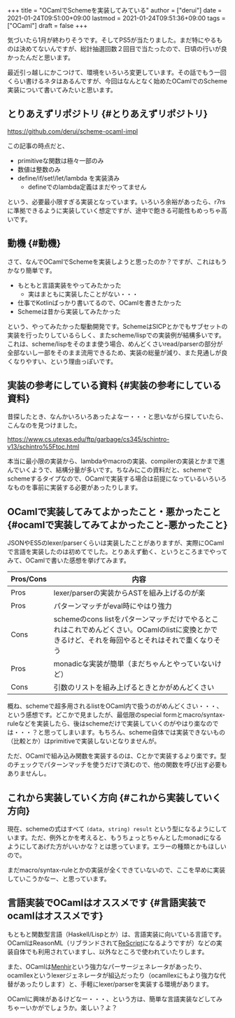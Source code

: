 +++
title = "OCamlでSchemeを実装してみている"
author = ["derui"]
date = 2021-01-24T09:51:00+09:00
lastmod = 2021-01-24T09:51:36+09:00
tags = ["OCaml"]
draft = false
+++

気づいたら1月が終わりそうです。そしてPS5が当たりました。まだ特にやるものは決めてないんですが、総計抽選回数２回目で当たったので、日頃の行いが良かったんだと思います。

最近引っ越しにかこつけて、環境をいろいろ変更しています。その話でもう一回くらい書けるネタはあるんですが、今回はなんとなく始めたOCamlでのScheme実装について書いてみたいと思います。

<!--more-->


## とりあえずリポジトリ {#とりあえずリポジトリ}

<https://github.com/derui/scheme-ocaml-impl>

この記事の時点だと、

-   primitiveな関数は極々一部のみ
-   数値は整数のみ
-   define/if/set!/let/lambda を実装済み
    -   defineでのlambda定義はまだやってません

という、必要最小限すぎる実装となっています。いろいろ余裕があったら、r7rsに準拠できるように実装していく想定ですが、途中で飽きる可能性もめっちゃ高いです。


## 動機 {#動機}

さて、なんでOCamlでSchemeを実装しようと思ったのか？ですが、これはもうかなり簡単です。

-   もともと言語実装をやってみたかった
    -   実はまともに実装したことがない・・・
-   仕事でKotlinばっかり書いてるので、OCamlを書きたかった
-   Schemeは昔から実装してみたかった

という、やってみたかった駆動開発です。SchemeはSICPとかでもサブセットの実装を行ったりしているらしく、またscheme/lispでの実装例が結構多いです。これは、scheme/lispをそのまま使う場合、めんどくさいread/parserの部分が全部ないし一部をそのまま流用できるため、実装の総量が減り、また見通しが良くなりやすい、という理由っぽいです。


## 実装の参考にしている資料 {#実装の参考にしている資料}

昔探したとき、なんかいろいろあったよなー・・・と思いながら探していたら、こんなのを見つけました。

<https://www.cs.utexas.edu/ftp/garbage/cs345/schintro-v13/schintro%5Ftoc.html>

本当に最小限の実装から、lambdaやmacroの実装、compilerの実装とかまで進んでいくようで、結構分量が多いです。ちなみにこの資料だと、schemeでschemeするタイプなので、OCamlで実装する場合は前提になっているいろいろなものを事前に実装する必要があったりします。


## OCamlで実装してみてよかったこと・悪かったこと {#ocamlで実装してみてよかったこと-悪かったこと}

JSONやES5のlexer/parserくらいは実装したことがありますが、実際にOCamlで言語を実装したのは初めてでした。とりあえず動く、というところまでやってみて、OCamlで書いた感想を挙げてみます。

| Pros/Cons | 内容                                                                                 |
|-----------|------------------------------------------------------------------------------------|
| Pros      | lexer/parserの実装からASTを組み上げるのが楽                                          |
| Pros      | パターンマッチがeval時にやはり強力                                                   |
| Cons      | schemeのcons listをパターンマッチだけでやるとこれはこれでめんどくさい。OCamlのlistに変換とかできるけど、それを毎回やるとそれはそれで重くなりそう |
| Pros      | monadicな実装が簡単（まだちゃんとやっていないけど）                                  |
| Cons      | 引数のリストを組み上げるときとかがめんどくさい                                       |

概ね、schemeで超多用されるlistをOCaml内で扱うのがめんどくさい・・・、という感想です。どこかで見ましたが、最低限のspecial formとmacro/syntax-ruleなどを実装したら、後はschemeだけで実装していくのがやはり楽なのでは・・・？と思ってしまいます。もちろん、scheme自体では実装できないもの（比較とか）はprimitiveで実装しないとなりませんが。

ただ、OCamlで組み込み関数を実装するのは、Cとかで実装するより楽です。型のチェックでパターンマッチを使うだけで済むので、他の関数を呼び出す必要もありませんし。


## これから実装していく方向 {#これから実装していく方向}

現在、schemeの式はすべて `(data, string) result` という型になるようにしています。ただ、例外とかを考えると、もうちょっとちゃんとしたmonadになるようにしてあげた方がいいかな？とは思っています。エラーの種類とかもほしいので。

まだmacro/syntax-ruleとかの実装が全くできていないので、ここを早めに実装していこうかなー、と思っています。


## 言語実装でOCamlはオススメです {#言語実装でocamlはオススメです}

もともと関数型言語（Haskell/Lispとか）は、言語実装に向いている言語です。OCamlはReasonML（リブランドされて[ReScript](https://rescript-lang.org/)になるようですが）などの実装自体でも利用されていますし、以外なところで使われていたりします。

また、OCamlは[Menhir](http://gallium.inria.fr/~fpottier/menhir/)という強力なパーサージェネレータがあったり、ocamllexというlexerジェネレータが組込だったり（ocamllexにもより強力な代替があったりします）と、手軽にlexer/parserを実装する環境があります。

OCamlに興味があるけどなー・・・、という方は、簡単な言語実装などしてみちゃーいかがでしょうか。楽しい？よ？
